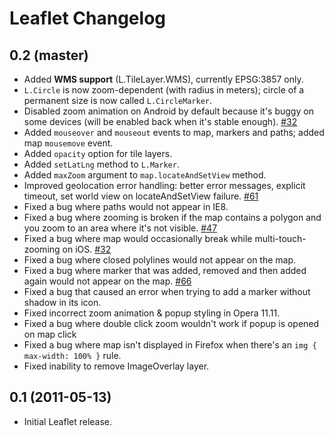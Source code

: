 Leaflet Changelog
=================

## 0.2 (master)

 * Added **WMS support** (L.TileLayer.WMS), currently EPSG:3857 only.
 * `L.Circle` is now zoom-dependent (with radius in meters); circle of a permanent size is now called `L.CircleMarker`.
 * Disabled zoom animation on Android by default because it's buggy on some devices (will be enabled back when it's stable enough). [#32](http://github.com/CloudMade/Leaflet/issues/32)
 * Added `mouseover` and `mouseout` events to map, markers and paths; added map `mousemove` event.
 * Added `opacity` option for tile layers.
 * Added `setLatLng` method to `L.Marker`.
 * Added `maxZoom` argument to `map.locateAndSetView` method.
 * Improved geolocation error handling: better error messages, explicit timeout, set world view on locateAndSetView failure. [#61](http://github.com/CloudMade/Leaflet/issues/61)
 * Fixed a bug where paths would not appear in IE8. 
 * Fixed a bug where zooming is broken if the map contains a polygon and you zoom to an area where it's not visible. [#47](http://github.com/CloudMade/Leaflet/issues/47)
 * Fixed a bug where map would occasionally break while multi-touch-zooming on iOS. [#32](http://github.com/CloudMade/Leaflet/issues/32)
 * Fixed a bug where closed polylines would not appear on the map.
 * Fixed a bug where marker that was added, removed and then added again would not appear on the map. [#66](http://github.com/CloudMade/Leaflet/issues/66)
 * Fixed a bug that caused an error when trying to add a marker without shadow in its icon.
 * Fixed incorrect zoom animation & popup styling in Opera 11.11.
 * Fixed a bug where double click zoom wouldn't work if popup is opened on map click
 * Fixed a bug where map isn't displayed in Firefox when there's an `img { max-width: 100% }` rule.
 * Fixed inability to remove ImageOverlay layer.

## 0.1 (2011-05-13)

 * Initial Leaflet release.